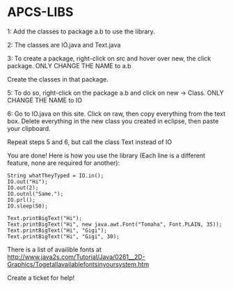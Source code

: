 APCS-LIBS
=========

1: Add the classes to package a.b to use the library.

2: The classes are IO.java and Text.java

3: To create a package, right-click on src and hover over new, the click package. ONLY CHANGE THE NAME to a.b

Create the classes in that package.

5: To do so, right-click on the package a.b and click on new -> Class. ONLY CHANGE THE NAME to IO

6: Go to IO.java on this site. Click on raw, then copy everything from the text box. Delete everything in the new class you created in eclipse, then paste your clipboard.

Repeat steps 5 and 6, but call the class Text instead of IO

You are done! Here is how you use the library (Each line is a different feature, none are required for another):

	String whatTheyTyped = IO.in();
	IO.out("Hi");
	IO.out(2);
	IO.outnl("Same.");
	IO.prl();
	IO.sleep(50);
	
	Text.printBigText("Hi");
	Text.printBigText("Hi", new java.awt.Font("Tomaha", Font.PLAIN, 35));
	Text.printBigText("Hi", "Gigi");
	Text.printBigText("Hi", "Gigi", 30);

There is a list of availible fonts at http://www.java2s.com/Tutorial/Java/0261__2D-Graphics/Togetallavailablefontsinyoursystem.htm

Create a ticket for help!
